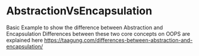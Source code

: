 # AbstractionVsEncapsulation
Basic Example to show the difference between Abstraction and Encapsulation
Differences between these two core concepts on OOPS are explained here https://taagung.com/differences-between-abstraction-and-encapsulation/
